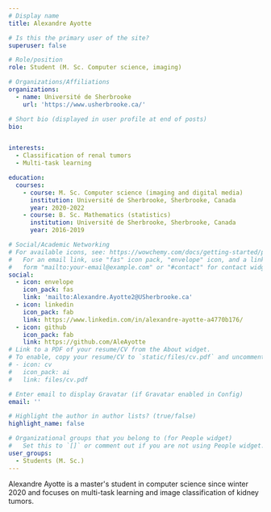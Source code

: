 ```yaml
---
# Display name
title: Alexandre Ayotte

# Is this the primary user of the site?
superuser: false

# Role/position
role: Student (M. Sc. Computer science, imaging)

# Organizations/Affiliations
organizations:
  - name: Université de Sherbrooke
    url: 'https://www.usherbrooke.ca/'

# Short bio (displayed in user profile at end of posts)
bio: 


interests:
  - Classification of renal tumors
  - Multi-task learning

education:
  courses:
    - course: M. Sc. Computer science (imaging and digital media)
      institution: Université de Sherbrooke, Sherbrooke, Canada
      year: 2020-2022
    - course: B. Sc. Mathematics (statistics)
      institution: Université de Sherbrooke, Sherbrooke, Canada
      year: 2016-2019

# Social/Academic Networking
# For available icons, see: https://wowchemy.com/docs/getting-started/page-builder/#icons
#   For an email link, use "fas" icon pack, "envelope" icon, and a link in the
#   form "mailto:your-email@example.com" or "#contact" for contact widget.
social:
  - icon: envelope
    icon_pack: fas
    link: 'mailto:Alexandre.Ayotte2@USherbrooke.ca'
  - icon: linkedin
    icon_pack: fab
    link: https://www.linkedin.com/in/alexandre-ayotte-a4770b176/
  - icon: github
    icon_pack: fab
    link: https://github.com/AleAyotte
# Link to a PDF of your resume/CV from the About widget.
# To enable, copy your resume/CV to `static/files/cv.pdf` and uncomment the lines below.
# - icon: cv
#   icon_pack: ai
#   link: files/cv.pdf

# Enter email to display Gravatar (if Gravatar enabled in Config)
email: ''

# Highlight the author in author lists? (true/false)
highlight_name: false

# Organizational groups that you belong to (for People widget)
#   Set this to `[]` or comment out if you are not using People widget.
user_groups:
  - Students (M. Sc.)
---
```


Alexandre Ayotte is a master's student in computer science since winter 2020 and focuses on multi-task learning and 
image classification of kidney tumors.
